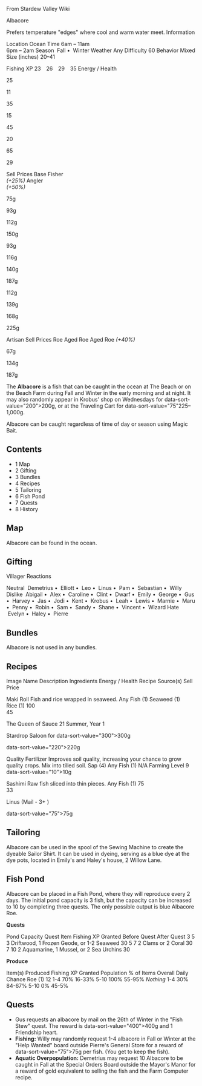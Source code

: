 From Stardew Valley Wiki

Albacore

Prefers temperature "edges" where cool and warm water meet. Information

Location Ocean Time 6am – 11am  
6pm – 2am Season  Fall •  Winter Weather Any Difficulty 60 Behavior Mixed Size (inches) 20–41

Fishing XP 23    26    29    35 Energy / Health

25

11

35

15

45

20

65

29

Sell Prices Base Fisher  
*(+25%)* Angler  
*(+50%)*

75g

93g

112g

150g

93g

116g

140g

187g

112g

139g

168g

225g

Artisan Sell Prices Roe Aged Roe Aged Roe *(+40%)*

67g

134g

187g

The **Albacore** is a fish that can be caught in the ocean at The Beach or on the Beach Farm during Fall and Winter in the early morning and at night. It may also randomly appear in Krobus' shop on Wednesdays for data-sort-value="200"&gt;200g, or at the Traveling Cart for data-sort-value="75"225–1,000g.

Albacore can be caught regardless of time of day or season using Magic Bait.

## Contents

- 1 Map
- 2 Gifting
- 3 Bundles
- 4 Recipes
- 5 Tailoring
- 6 Fish Pond
- 7 Quests
- 8 History

## Map

Albacore can be found in the ocean.

## Gifting

Villager Reactions

Neutral  Demetrius •  Elliott •  Leo •  Linus •  Pam •  Sebastian •  Willy Dislike  Abigail •  Alex •  Caroline •  Clint •  Dwarf •  Emily •  George •  Gus •  Harvey •  Jas •  Jodi •  Kent •  Krobus •  Leah •  Lewis •  Marnie •  Maru •  Penny •  Robin •  Sam •  Sandy •  Shane •  Vincent •  Wizard Hate  Evelyn •  Haley •  Pierre

## Bundles

Albacore is not used in any bundles.

## Recipes

Image Name Description Ingredients Energy / Health Recipe Source(s) Sell Price

Maki Roll Fish and rice wrapped in seaweed. Any Fish (1) Seaweed (1) Rice (1) 100  
45

The Queen of Sauce 21 Summer, Year 1

Stardrop Saloon for data-sort-value="300"&gt;300g

data-sort-value="220"&gt;220g

Quality Fertilizer Improves soil quality, increasing your chance to grow quality crops. Mix into tilled soil. Sap (4) Any Fish (1) N/A Farming Level 9 data-sort-value="10"&gt;10g

Sashimi Raw fish sliced into thin pieces. Any Fish (1) 75  
33

Linus (Mail - 3+ )

data-sort-value="75"&gt;75g

## Tailoring

Albacore can be used in the spool of the Sewing Machine to create the dyeable Sailor Shirt. It can be used in dyeing, serving as a blue dye at the dye pots, located in Emily's and Haley's house, 2 Willow Lane.

## Fish Pond

Albacore can be placed in a Fish Pond, where they will reproduce every 2 days. The initial pond capacity is 3 fish, but the capacity can be increased to 10 by completing three quests. The only possible output is blue Albacore Roe.

**Quests**

Pond Capacity Quest Item Fishing XP Granted Before Quest After Quest 3 5 3 Driftwood, 1 Frozen Geode, or 1-2 Seaweed 30 5 7 2 Clams or 2 Coral 30 7 10 2 Aquamarine, 1 Mussel, or 2 Sea Urchins 30

**Produce**

Item(s) Produced Fishing XP Granted Population % of Items Overall Daily Chance Roe (1) 12 1-4 70% 16-33% 5-10 100% 55-95% *Nothing* 1-4 30% 84-67% 5-10 0% 45-5%

## Quests

- Gus requests an albacore by mail on the 26th of Winter in the "Fish Stew" quest. The reward is data-sort-value="400"&gt;400g and 1 Friendship heart.
- **Fishing:** Willy may randomly request 1-4 albacore in Fall or Winter at the "Help Wanted" board outside Pierre's General Store for a reward of data-sort-value="75"&gt;75g per fish. (You get to keep the fish).
- **Aquatic Overpopulation:** Demetrius may request 10 Albacore to be caught in Fall at the Special Orders Board outside the Mayor's Manor for a reward of gold equivalent to selling the fish and the Farm Computer recipe.